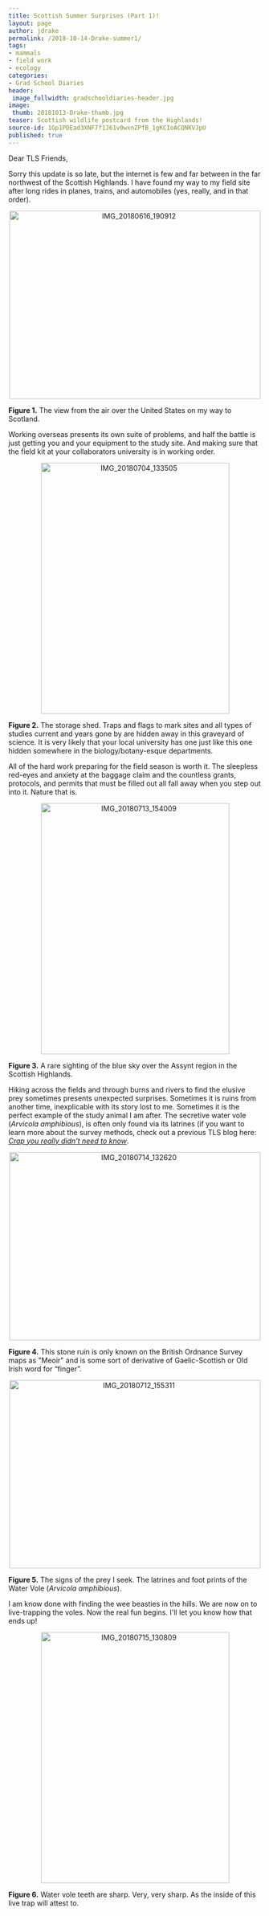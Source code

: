 ```yaml
---
title: Scottish Summer Surprises (Part 1)!
layout: page
author: jdrake
permalink: /2018-10-14-Drake-summer1/
tags:
- mammals
- field work
- ecology
categories:
- Grad School Diaries
header:
 image_fullwidth: gradschooldiaries-header.jpg
image:
 thumb: 20181013-Drake-thumb.jpg
teaser: Scottish wildlife postcard from the Highlands!
source-id: 1Gp1PDEad3XNF7f1J61v0wxnZPfB_1gKCIoACQNKVJpU
published: true
---
```

Dear TLS Friends,

Sorry this update is so late, but the internet is few and far between in the far northwest of the Scottish Highlands. I have found my way to my field site after long rides in planes, trains, and automobiles (yes, really, and in that order).  

<center><a data-flickr-embed="true"  href="https://www.flickr.com/photos/139839751@N06/42723945030/in/dateposted-friend/" title="IMG_20180616_190912"><img src="https://farm2.staticflickr.com/1841/42723945030_a10260fc30.jpg" width="500" height="375" alt="IMG_20180616_190912"></a><script async src="//embedr.flickr.com/assets/client-code.js" charset="utf-8"></script></center>

**Figure 1.** The view from the air over the United States on my way to Scotland.

Working overseas presents its own suite of problems, and half the battle is just getting you and your equipment to the study site. And making sure that the field kit at your collaborators university is in working order.

<center><a data-flickr-embed="true"  href="https://www.flickr.com/photos/139839751@N06/29595502617/in/dateposted-friend/" title="IMG_20180704_133505"><img src="https://farm2.staticflickr.com/1889/29595502617_3e245da253.jpg" width="375" height="500" alt="IMG_20180704_133505"></a><script async src="//embedr.flickr.com/assets/client-code.js" charset="utf-8"></script></center>

**Figure 2.** The storage shed.  Traps and flags to mark sites and all types of studies current and years gone by are hidden away in this graveyard of science. It is very likely that your local university has one just like this one hidden somewhere in the biology/botany-esque departments.

All of the hard work preparing for the field season is worth it. The sleepless red-eyes and anxiety at the baggage claim and the countless grants, protocols, and permits that must be filled out all fall away when you step out into it. Nature that is. 

<center><a data-flickr-embed="true"  href="https://www.flickr.com/photos/139839751@N06/29595500387/in/dateposted-friend/" title="IMG_20180713_154009"><img src="https://farm2.staticflickr.com/1851/29595500387_223433e32a.jpg" width="375" height="500" alt="IMG_20180713_154009"></a><script async src="//embedr.flickr.com/assets/client-code.js" charset="utf-8"></script></center>

**Figure 3.** A rare sighting of the blue sky over the Assynt region in the Scottish Highlands.

Hiking across the fields and through burns and rivers to find the elusive prey sometimes presents unexpected surprises. Sometimes it is ruins from another time, inexplicable with its story lost to me. Sometimes it is the perfect example of the study animal I am after. The secretive water vole (*Arvicola amphibious*), is often only found via its latrines (if you want to learn more about the survey methods, check out a previous TLS blog here: *[Crap you really didn't need to know](http://thatslifesci.com.s3-website-us-east-1.amazonaws.com/2017-09-25-Crap-you-didnt-really-need-to-know-JDrake/)*. 

<center><a data-flickr-embed="true"  href="https://www.flickr.com/photos/139839751@N06/29595500547/in/dateposted-friend/" title="IMG_20180714_132620"><img src="https://farm2.staticflickr.com/1842/29595500547_82944218f6.jpg" width="500" height="375" alt="IMG_20180714_132620"></a><script async src="//embedr.flickr.com/assets/client-code.js" charset="utf-8"></script></center>

**Figure 4.** This stone ruin is only known on the British Ordnance Survey maps as "Meoir" and is some sort of derivative of Gaelic-Scottish or Old Irish word for “finger”.

<center><a data-flickr-embed="true"  href="https://www.flickr.com/photos/139839751@N06/29595502457/in/dateposted-friend/" title="IMG_20180712_155311"><img src="https://farm2.staticflickr.com/1897/29595502457_1421beeeb5.jpg" width="500" height="375" alt="IMG_20180712_155311"></a><script async src="//embedr.flickr.com/assets/client-code.js" charset="utf-8"></script></center>

**Figure 5.** The signs of the prey I seek. The latrines and foot prints of the Water Vole (*Arvicola amphibious*).  

I am know done with finding the wee beasties in the hills. We are now on to live-trapping the voles. Now the real fun begins. I'll let you know how that ends up!

<center><a data-flickr-embed="true"  href="https://www.flickr.com/photos/139839751@N06/29595500267/in/dateposted-friend/" title="IMG_20180715_130809"><img src="https://farm2.staticflickr.com/1880/29595500267_8437c444f1.jpg" width="375" height="500" alt="IMG_20180715_130809"></a><script async src="//embedr.flickr.com/assets/client-code.js" charset="utf-8"></script></center>

**Figure 6.** Water vole teeth are sharp. Very, very sharp. As the inside of this live trap will attest to. 

